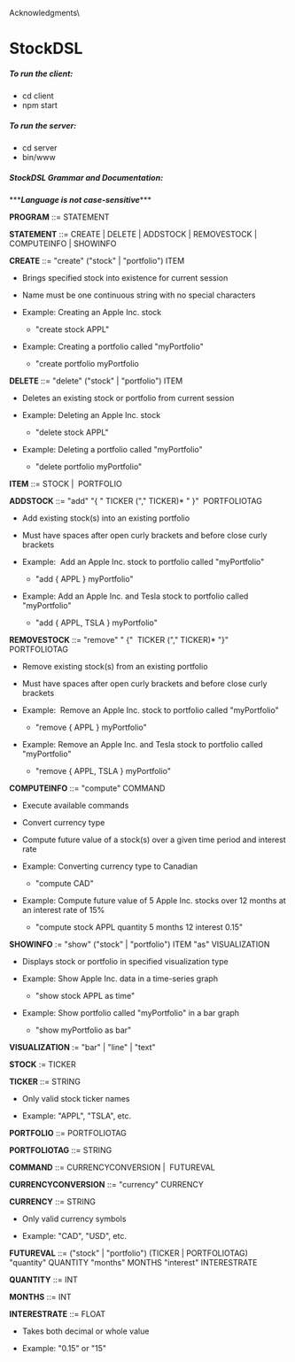 Acknowledgments\

# StockDSL
##### To run the client: 
- cd client
- npm start

##### To run the server:
- cd server
- bin/www

##### StockDSL Grammar and Documentation:
\*\*\****Language is not case-sensitive******

**PROGRAM** ::= STATEMENT

**STATEMENT** ::= CREATE | DELETE | ADDSTOCK | REMOVESTOCK | COMPUTEINFO | SHOWINFO

**CREATE** ::= "create" ("stock" | "portfolio") ITEM

-   Brings specified stock into existence for current session

-   Name must be one continuous string with no special characters

-   Example: Creating an Apple Inc. stock

    -   "create stock APPL"

-   Example: Creating a portfolio called "myPortfolio"

    -   "create portfolio myPortfolio

**DELETE** ::= "delete" ("stock" | "portfolio") ITEM

-   Deletes an existing stock or portfolio from current session

-   Example: Deleting an Apple Inc. stock

    -   "delete stock APPL"

-   Example: Deleting a portfolio called "myPortfolio"

    -   "delete portfolio myPortfolio"

**ITEM** ::= STOCK |  PORTFOLIO  

**ADDSTOCK** ::= "add" "{ " TICKER ("," TICKER)* " }"  PORTFOLIOTAG

-   Add existing stock(s) into an existing portfolio

-   Must have spaces after open curly brackets and before close curly brackets

-   Example:  Add an Apple Inc. stock to portfolio called "myPortfolio"

    -   "add { APPL } myPortfolio"

-   Example: Add an Apple Inc. and Tesla stock to portfolio called "myPortfolio"

    -   "add { APPL, TSLA } myPortfolio"

**REMOVESTOCK** ::= "remove" " {"  TICKER ("," TICKER)* "}"  PORTFOLIOTAG

-   Remove existing stock(s) from an existing portfolio

-   Must have spaces after open curly brackets and before close curly brackets

-   Example:  Remove an Apple Inc. stock to portfolio called "myPortfolio"

    -   "remove { APPL } myPortfolio"

-   Example: Remove an Apple Inc. and Tesla stock to portfolio called "myPortfolio"

    -   "remove { APPL, TSLA } myPortfolio"

**COMPUTEINFO** ::= "compute" COMMAND

-   Execute available commands

-   Convert currency type

-   Compute future value of a stock(s) over a given time period and interest rate

-   Example: Converting currency type to Canadian

    -   "compute CAD"

-   Example: Compute future value of 5 Apple Inc. stocks over 12 months at an interest rate of 15%

    -   "compute stock APPL quantity 5 months 12 interest 0.15"

**SHOWINFO** := "show" ("stock" | "portfolio") ITEM "as" VISUALIZATION

-   Displays stock or portfolio in specified visualization type

-   Example: Show Apple Inc. data in a time-series graph

    -   "show stock APPL as time"

-   Example: Show portfolio called "myPortfolio" in a bar graph

    -   "show myPortfolio as bar"

**VISUALIZATION** := "bar" | "line" | "text"

**STOCK** := TICKER

**TICKER** ::= STRING

-   Only valid stock ticker names

-   Example: "APPL", "TSLA", etc.

**PORTFOLIO** ::= PORTFOLIOTAG 

**PORTFOLIOTAG** ::= STRING

**COMMAND** ::= CURRENCYCONVERSION |  FUTUREVAL

**CURRENCYCONVERSION** ::= "currency" CURRENCY

**CURRENCY** ::= STRING

-   Only valid currency symbols

-   Example: "CAD", "USD", etc.

**FUTUREVAL** ::= ("stock" | "portfolio") (TICKER | PORTFOLIOTAG)  "quantity" QUANTITY "months" MONTHS "interest" INTERESTRATE

**QUANTITY** ::= INT

**MONTHS** ::= INT

**INTERESTRATE** ::= FLOAT

-   Takes both decimal or whole value

-   Example: "0.15" or "15"
